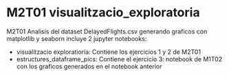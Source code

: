 #  M2T01 visualitzacio_exploratoria
M2T01 Analisis del dataset DelayedFlights.csv generando graficos con matplotlib y seaborn
incluye 2 jupyter notebooks:
* visualitzacio exploratioria: Contiene los ejercicios 1 y 2 de M2T01
* estructures_dataframe_pics: Contiene el ejercicio 3:  notebook de M1T02 con los graficos generados en el notebook anterior
